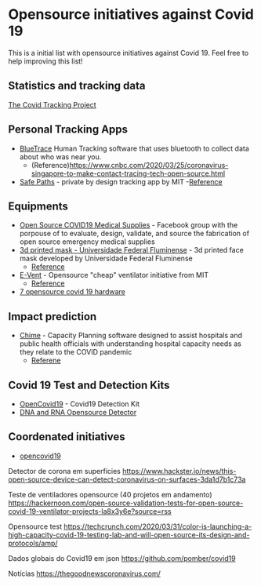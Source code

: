 # Opensource initiatives against Covid 19
This is a initial list with opensource initiatives against Covid 19. Feel free to help improving this list!

## Statistics and tracking data
[The Covid Tracking Project](https://covidtracking.com/)

## Personal Tracking Apps
- [BlueTrace](https://bluetrace.io/) Human Tracking software that uses bluetooth to collect data about who was near you.
	- (Reference)https://www.cnbc.com/2020/03/25/coronavirus-singapore-to-make-contact-tracing-tech-open-source.html
- [Safe Paths](https://covidsafepaths.org/) - private by design tracking app by MIT
	-[Reference](https://catracalivre.com.br/saude-bem-estar/aplicativo-avisa-se-voce-passou-por-alguem-com-coronavirus/)

## Equipments
- [Open Source COVID19 Medical Supplies](https://www.facebook.com/groups/670932227050506/) - Facebook group with the porpouse of to evaluate, design, validate, and source the fabrication of open source emergency medical supplies
- [3d printed mask - Universidade Federal Fluminense](http://www.uff.br/?q=projeto-escola-de-engenharia-mascaras-tipo-faceshield-impressora-3d) - 3d printed face mask developed by Universidade Federal Fluminense
	- [Reference](http://www.uff.br/?q=noticias/24-03-2020/combatendo-o-coronavirus-pesquisadores-da-uff-desenvolvem-mascaras-de-protecao)
- [E-Vent](https://e-vent.mit.edu/) - Opensource "cheap" ventilator initiative from MIT
	- [Reference](http://news.mit.edu/2020/ventilator-covid-deployment-open-source-low-cost-0326)
- [7 opensource covid 19 hardware](https://opensource.com/article/20/3/open-hardware-covid19)

## Impact prediction
- [Chime](https://github.com/CodeForPhilly/chime) - Capacity Planning software designed to assist hospitals and public health officials with understanding hospital capacity needs as they relate to the COVID pandemic
	- [Referene](https://www.zdnet.com/article/how-open-source-software-is-tackling-covid-19-coronavirus/)

## Covid 19 Test and Detection Kits
- [OpenCovid19](https://app.jogl.io/project/118?) - Covid19 Detection Kit
- [DNA and RNA Opensource Detector](https://openpcr.org/)

## Coordenated initiatives
- [opencovid19](https://app.jogl.io/program/opencovid19)


Detector de corona em superfícies
https://www.hackster.io/news/this-open-source-device-can-detect-coronavirus-on-surfaces-3da1d7b1c73a

Teste de ventiladores opensource (40 projetos em andamento)
https://hackernoon.com/open-source-validation-tests-for-open-source-covid-19-ventilator-projects-la8x3y6e?source=rss

Opensource test
https://techcrunch.com/2020/03/31/color-is-launching-a-high-capacity-covid-19-testing-lab-and-will-open-source-its-design-and-protocols/amp/

Dados globais do Covid19 em json
https://github.com/pomber/covid19

Notícias
https://thegoodnewscoronavirus.com/
